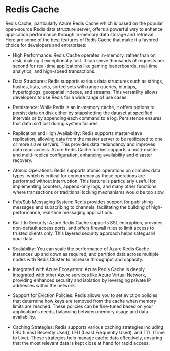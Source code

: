 # Redis Cache

Redis Cache, particularly Azure Redis Cache which is based on the popular open-source Redis data structure server, offers a powerful way to enhance application performance through in-memory data storage and retrieval. Here are some of the best features of Redis Cache that make it a favored choice for developers and enterprises:​

- High Performance: Redis Cache operates in-memory, rather than on disk, making it exceptionally fast. It can serve thousands of requests per second for real-time applications like gaming leaderboards, real-time analytics, and high-speed transactions.​
    
- Data Structures: Redis supports various data structures such as strings, hashes, lists, sets, sorted sets with range queries, bitmaps, hyperloglogs, geospatial indexes, and streams. This versatility allows developers to use Redis for a wide range of use cases.​
    
- Persistence: While Redis is an in-memory cache, it offers options to persist data on disk either by snapshotting the dataset at specified intervals or by appending each command to a log. Persistence ensures that data isn’t lost during system failures.​
    
- Replication and High Availability: Redis supports master-slave replication, allowing data from the master server to be replicated to one or more slave servers. This provides data redundancy and improves data read access. Azure Redis Cache further supports a multi-master and multi-replica configuration, enhancing availability and disaster recovery.​
    
- Atomic Operations: Redis supports atomic operations on complex data types, which is critical for concurrency as these operations are performed without interruption. This feature is particularly useful for implementing counters, append-only logs, and many other functions where transactions or traditional locking mechanisms would be too slow.​
    
- Pub/Sub Messaging System: Redis provides support for publishing messages and subscribing to channels, facilitating the building of high-performance, real-time messaging applications.​
    
- Built-In Security: Azure Redis Cache supports SSL encryption, provides non-default access ports, and offers firewall rules to limit access to trusted clients only. This layered security approach helps safeguard your data.​
    
- Scalability: You can scale the performance of Azure Redis Cache instances up and down as required, and partition data across multiple nodes with Redis Cluster to increase throughput and capacity.​
    
- Integrated with Azure Ecosystem: Azure Redis Cache is deeply integrated with other Azure services like Azure Virtual Network, providing enhanced security and isolation by leveraging private IP addresses within the network.​
    
- Support for Eviction Policies: Redis allows you to set eviction policies that determine how keys are removed from the cache when memory limits are reached. These policies can be fine-tuned based on your application's needs, balancing between memory usage and data availability.​
    
- Caching Strategies: Redis supports various caching strategies including LRU (Least Recently Used), LFU (Least Frequently Used), and TTL (Time to Live). These strategies help manage cache data effectively, ensuring that the most relevant data is kept close at hand for rapid access.​